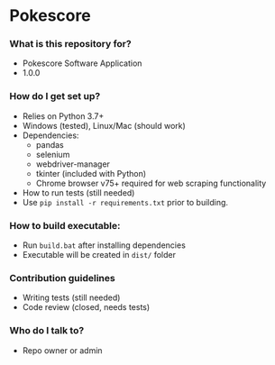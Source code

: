 # Pokescore

### What is this repository for?

* Pokescore Software Application
* 1.0.0

### How do I get set up?

* Relies on Python 3.7+
* Windows (tested), Linux/Mac (should work)
* Dependencies:
   	* pandas
   	* selenium
   	* webdriver-manager
   	* tkinter (included with Python)
	* Chrome browser v75+ required for web scraping functionality
* How to run tests (still needed)
* Use `pip install -r requirements.txt` prior to building.

### How to build executable:

* Run `build.bat` after installing dependencies
* Executable will be created in `dist/` folder

### Contribution guidelines

* Writing tests (still needed)
* Code review (closed, needs tests)

### Who do I talk to?

* Repo owner or admin